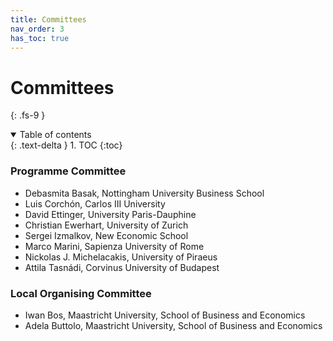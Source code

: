 ```yaml
---
title: Committees
nav_order: 3
has_toc: true
---
```


# Committees
{: .fs-9 }

<details open markdown="block">
  <summary>
    Table of contents
  </summary>
  {: .text-delta }
1. TOC
{:toc}
</details>

### Programme Committee

- Debasmita Basak, Nottingham University Business School
- Luis Corchón, Carlos III University
- David Ettinger, University Paris-Dauphine
- Christian Ewerhart, University of Zurich
- Sergei Izmalkov, New Economic School
- Marco Marini, Sapienza University of Rome
- Nickolas J. Michelacakis, University of Piraeus
- Attila Tasnádi, Corvinus University of Budapest

### Local Organising Committee

- Iwan Bos, Maastricht University, School of Business and Economics
- Adela Buttolo, Maastricht University, School of Business and Economics

